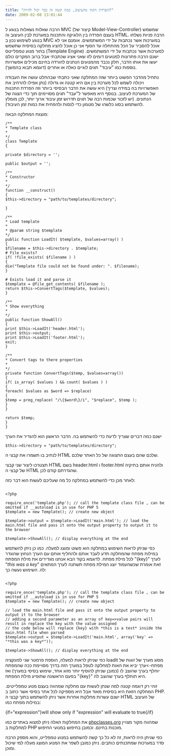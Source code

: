 ```yaml
---
title: "הפרדת הקוד מהעיצוב, כמה קשה זה כבר יכול להיות?"
date: 2009-02-08 13:01:44
---
```


הרבה שאלות נשאלות בנוגע ל MVC (קיצור של Model-View-Controller) שמשמש בעצם הפרדה בין הלוגיקה והתכנות במערכת לבין העיצוב וה HTML. הרבה פניות נשלחו בנוגע לשימוש נכון ב MVC במערכות אשר נכתבות על ידי המשתמשים. אומנם אני לא אוכל להסביר על הכל מהתחלה עד הסוף אני כן אוכל להציג מחלקה בסיסית שתשמש בתור מנוע טמפלייטס (Template Engine) למערכות אשר נכתבות על ידי המשתמשים. ישנם הרבה פתרונות למנועים דומים לזו שאני אציג שכתבתי אבל ברוב המקרים כולם יעשו את אותו הדבר, חלק נכבד מהמנועים הנתנים להורדה בחינם מכילים אפשרויות נוספות כמו "עיבוד" תגים לוגיים כאלה או אחרים (דוגמא תבוא בהמשך).

<!--more-->

נתחיל מהדבר הפשוט ביותר שזה המחלקה שאני כתבתי שבהחלט עושה את העבודה ויכולה לשמש לכל מערכת בין אם היא קטנה או גדולה (נתן אפילו להרחיב את האפשרויות בה במידה וצריך) היא עושה את הדבר הבסיסי ביותר וזה הפרדת התכנות של המערכת לעיצוב. בנוסף היא מאפשר ל"עבד" תגים מסויימים תוך כדי הצגה של הנתונים. (יש לזכור שכמות רבה של תגים תדרוש זמן עיבוד ארוך יותר, לכן מומלץ להשתמש בסוג כלשהו של מטמון כדי לנסות ולהפחית את כמות זמן העיבוד).

מוצגת המחלקה הבאה:

```
/**
* Template class
*
*/
class Template
{

private $directory = '';

public $output = '';

/**
* Constructor
*
*/
function __construct()
{
$this->directory = "path/to/templates/directory";

}

/**
* Load template
*
* @param string $template
*/
public function LoadIt( $template, $values=array() )
{
$filename = $this->directory . $template;
# File exists?
if( !file_exists( $filename ) )
{
die("Template file could not be found under: ". $filename);
}

# Exists load it and parse it
$template = @file_get_contents( $filename );
return $this->ConvertTags($template, $values);
}

/**
* Show everything
*
*/
public function ShowAll()
{
print $this->LoadIt('header.html');
print $this->output;
print $this->LoadIt('footer.html');
exit;
}

/**
* Convert tags to there properties
*
*/
private function ConvertTags($temp, $values=array())
{
if( is_array( $values ) && count( $values ) )
{
foreach( $values as $word => $replace)
{
$temp = preg_replace( "/\{$word\}/i", "$replace", $temp );
}
}

return $temp;
}
}
```

ישנם כמה דברים שצריך לדעת כדי להשתמש בה. הדבר הראשון הוא להגדיר את הערך

```
$this->directory = "path/to/templates/directory";
```

לנתיב בו תשמרו את קבצי ה HTML שלכם שהם בעצם התצוגה של כל האתר שלכם.

תצטרכו ליצור שני קבצי HTML בשם header.html ו footer.html ולהניח אותם בתיקיה של קבצי ה HTML שהגדרתם קודם לכן.

לאחר מכן כדי להשתמש במחלקה כל מה שעליכם לעשות הוא דבר כזה:

```

<?php

require_once('template.php'); // call the template class file , can be omitted if __autoload is in use for PHP 5
$template = new Template(); // create new object

$template->output = $template->LoadIt('main.html'); // load the main.html file and pass it onto the output property to output it to the browser

$template->ShowAll(); // display everything at the end

```

כפי שניתן לראות השימוש במחלקה הוא פשוט ומוצג למעלה. כמו כן ניתן להשתמש במילות מפתח שהמחלקה תדע לעבד אותם ולהחליף אותם עם הערך הנחוץ שהוגדר לכל מילת מפתח. לדוגמא בקוד הבא אנחנו מגדירים את מילת המפתח "{key}" לערך "*this was a key*" זאת אומרת שכשהעמוד יוצג המילת מפתח תשתנה לערך המתאים לה. השימוש נעשה כך:

```

<?php

require_once('template.php'); // call the template class file , can be omitted if __autoload is in use for PHP 5
$template = new Template(); // create new object

// load the main.html file and pass it onto the output property to output it to the browser
// adding a second parameter as an array of key=>value pairs will result in replace the key with the value assigned
// the code below will replace {key} with *this is a test* inside the main.html file when parsed
$template->output = $template->LoadIt('main.html', array('key' => "*this was a key*"));

$template->ShowAll(); // display everything at the end

```

כפי שניתן לראות למעלה, הוספת פרמטר שני לפונקציה loadit מסוג מערך של זוגות של מפתח-&gt;ערך יביא את האות למחלקה לטפל במערך הזה בדרך מסויימת ככה שהמפתח יוחלף בערך שהוצב לו (כמובן שניתן להוסיף יותר מזוג אחד, שימוש בסיסי במערך) ואז בפעם הראשונה שתופיע מילת המפתח "{key}" היא תוחלף בערך שהוצב לה.

זוהי רק דוגמה קטנה למה שנתן לעשות עם מחלקה שמהווה בעצם מנוע טמפלייטים. המחלקה הזאת היא בסיסית מאוד אבל היא מספיקה לכל אתר בסיסי אשר כתוב ב PHP. ישנם עשרות מחלקות אחרות אשר ניתן להשתמש בתוך קבצי ה HTML של העיצוב במילות מפתח כמו:

{if="expression"}will show only if "expression" will evaluate to true{/if}<code></code>

את המחלקות האלה ניתן למצוא באתרים כמו <a href="http://www.phpclasses.org" target="_blank">phpclasses.org</a> שמהווה מקור מצויין למחלקות ב PHP מוכנות בחינם. וכמובן בחיפוש במנועי החיפוש.

כפי שניתן היה לראות, זה לא כל כך קשה להשתמש במנוע טמפלייט, והוא מספק הרבה סדר במערכות שמתכנתים כותבים. ניתן כמובן לשפר את המנוע המוצג מעלה למי שיכול ומוכן.
